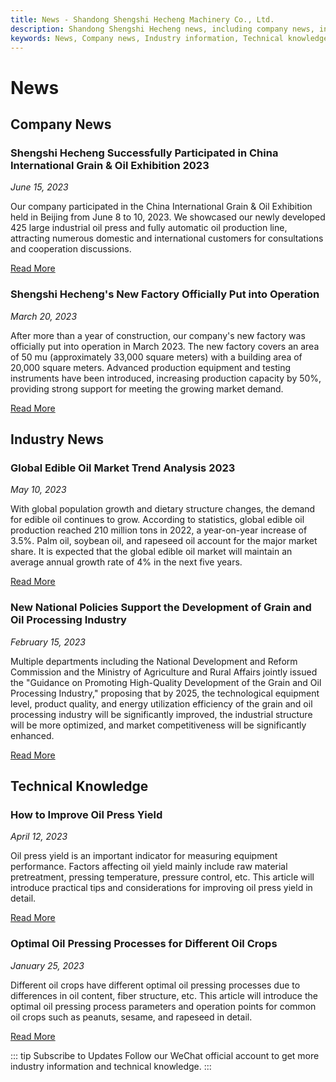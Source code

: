 ```yaml
---
title: News - Shandong Shengshi Hecheng Machinery Co., Ltd.
description: Shandong Shengshi Hecheng news, including company news, industry information, technical knowledge, learn about the latest developments in oil presses, industry trends and technological innovations.
keywords: News, Company news, Industry information, Technical knowledge, Oil press news, Grain and oil exhibition, New factory operation, Edible oil market, Grain and oil policy, Oil yield improvement, Oilseed processing technology, Shandong Shengshi Hecheng news
---
```


# News

## Company News

### Shengshi Hecheng Successfully Participated in China International Grain & Oil Exhibition 2023
*June 15, 2023*

Our company participated in the China International Grain & Oil Exhibition held in Beijing from June 8 to 10, 2023. We showcased our newly developed 425 large industrial oil press and fully automatic oil production line, attracting numerous domestic and international customers for consultations and cooperation discussions.

[Read More](/en/news/company/2023-exhibition)

### Shengshi Hecheng's New Factory Officially Put into Operation
*March 20, 2023*

After more than a year of construction, our company's new factory was officially put into operation in March 2023. The new factory covers an area of 50 mu (approximately 33,000 square meters) with a building area of 20,000 square meters. Advanced production equipment and testing instruments have been introduced, increasing production capacity by 50%, providing strong support for meeting the growing market demand.

[Read More](/en/news/company/new-factory)

## Industry News

### Global Edible Oil Market Trend Analysis 2023
*May 10, 2023*

With global population growth and dietary structure changes, the demand for edible oil continues to grow. According to statistics, global edible oil production reached 210 million tons in 2022, a year-on-year increase of 3.5%. Palm oil, soybean oil, and rapeseed oil account for the major market share. It is expected that the global edible oil market will maintain an average annual growth rate of 4% in the next five years.

[Read More](/en/news/industry/2023-market-trend)

### New National Policies Support the Development of Grain and Oil Processing Industry
*February 15, 2023*

Multiple departments including the National Development and Reform Commission and the Ministry of Agriculture and Rural Affairs jointly issued the "Guidance on Promoting High-Quality Development of the Grain and Oil Processing Industry," proposing that by 2025, the technological equipment level, product quality, and energy utilization efficiency of the grain and oil processing industry will be significantly improved, the industrial structure will be more optimized, and market competitiveness will be significantly enhanced.

[Read More](/en/news/industry/new-policy)

## Technical Knowledge

### How to Improve Oil Press Yield
*April 12, 2023*

Oil press yield is an important indicator for measuring equipment performance. Factors affecting oil yield mainly include raw material pretreatment, pressing temperature, pressure control, etc. This article will introduce practical tips and considerations for improving oil press yield in detail.

[Read More](/en/news/technology/improve-oil-yield)

### Optimal Oil Pressing Processes for Different Oil Crops
*January 25, 2023*

Different oil crops have different optimal oil pressing processes due to differences in oil content, fiber structure, etc. This article will introduce the optimal oil pressing process parameters and operation points for common oil crops such as peanuts, sesame, and rapeseed in detail.

[Read More](/en/news/technology/oil-crops-process)

::: tip Subscribe to Updates
Follow our WeChat official account to get more industry information and technical knowledge.
:::